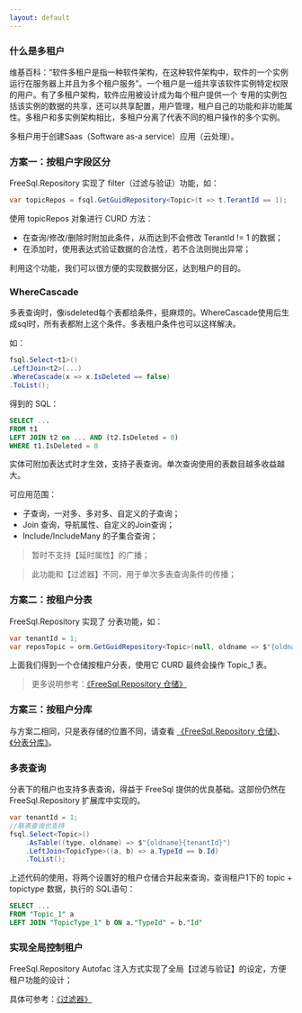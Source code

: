 ```yaml
---
layout: default
---
```


### 什么是多租户

维基百科：“软件多租户是指一种软件架构，在这种软件架构中，软件的一个实例运行在服务器上并且为多个租户服务”。一个租户是一组共享该软件实例特定权限的用户。有了多租户架构，软件应用被设计成为每个租户提供一个 专用的实例包括该实例的数据的共享，还可以共享配置，用户管理，租户自己的功能和非功能属性。多租户和多实例架构相比，多租户分离了代表不同的租户操作的多个实例。

多租户用于创建Saas（Software as-a service）应用（云处理）。

### 方案一：按租户字段区分

FreeSql.Repository 实现了 filter（过滤与验证）功能，如：

```csharp
var topicRepos = fsql.GetGuidRepository<Topic>(t => t.TerantId == 1);
```

使用 topicRepos 对象进行 CURD 方法：

* 在查询/修改/删除时附加此条件，从而达到不会修改 TerantId != 1 的数据；
* 在添加时，使用表达式验证数据的合法性，若不合法则抛出异常；

利用这个功能，我们可以很方便的实现数据分区，达到租户的目的。

### WhereCascade

多表查询时，像isdeleted每个表都给条件，挺麻烦的。WhereCascade使用后生成sql时，所有表都附上这个条件。多表租户条件也可以这样解决。

如：

```csharp
fsql.Select<t1>()
.LeftJoin<t2>(...)
.WhereCascade(x => x.IsDeleted == false)
.ToList();
```

得到的 SQL：

```sql
SELECT ...
FROM t1
LEFT JOIN t2 on ... AND (t2.IsDeleted = 0) 
WHERE t1.IsDeleted = 0
```

实体可附加表达式时才生效，支持子表查询。单次查询使用的表数目越多收益越大。

可应用范围：

- 子查询，一对多、多对多、自定义的子查询；
- Join 查询，导航属性、自定义的Join查询；
- Include/IncludeMany 的子集合查询；

> 暂时不支持【延时属性】的广播；

> 此功能和【过滤器】不同，用于单次多表查询条件的传播；

### 方案二：按租户分表

FreeSql.Repository 实现了 分表功能，如：

```csharp
var tenantId = 1;
var reposTopic = orm.GetGuidRepository<Topic>(null, oldname => $"{oldname}{tenantId}");
```

上面我们得到一个仓储按租户分表，使用它 CURD 最终会操作 Topic_1 表。

> 更多说明参考：[《FreeSql.Repository 仓储》](/repository)

### 方案三：按租户分库

与方案二相同，只是表存储的位置不同，请查看 [《FreeSql.Repository 仓储》](/repository)、[《分表分库》](/sharding)。

### 多表查询

分表下的租户也支持多表查询，得益于 FreeSql 提供的优良基础。这部份仍然在 FreeSql.Repository 扩展库中实现的。

```csharp
var tenantId = 1;
//联表查询也支持
fsql.Select<Topic>()
    .AsTable((type, oldname) => $"{oldname}{tenantId}")
    .LeftJoin<TopicType>((a, b) => a.TypeId == b.Id)
    .ToList();
```

上述代码的使用，将两个设置好的租户仓储合并起来查询，查询租户1下的 topic + topictype 数据，执行的 SQL语句：

```sql
SELECT ...
FROM "Topic_1" a 
LEFT JOIN "TopicType_1" b ON a."TypeId" = b."Id"
```

### 实现全局控制租户

FreeSql.Repository Autofac 注入方式实现了全局【过滤与验证】的设定，方便租户功能的设计；

具体可参考：[《过滤器》](/filters)
